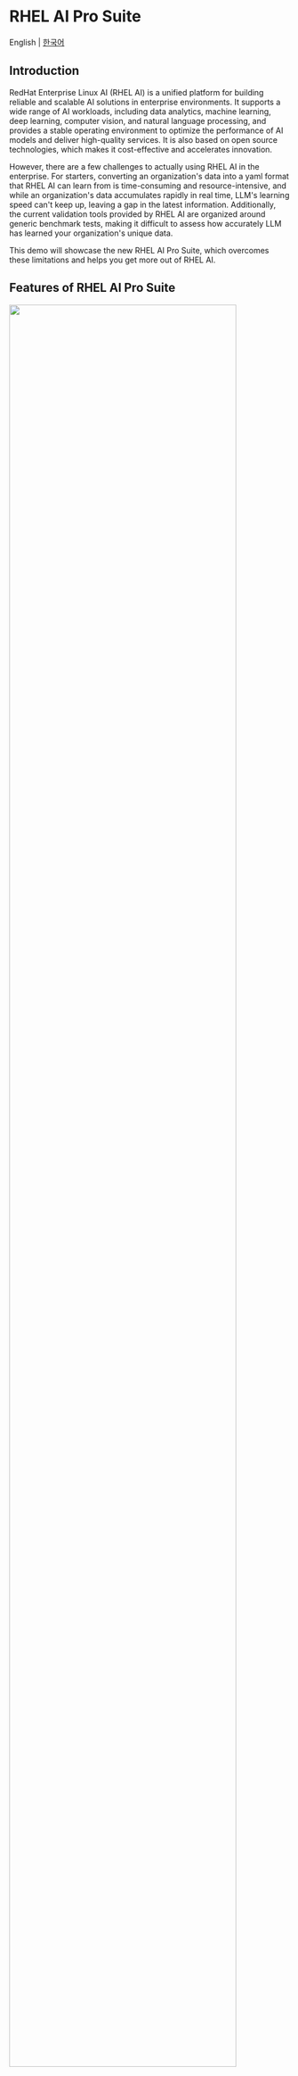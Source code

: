 # RHEL AI Pro Suite

English | [한국어](./i18n/README-KR.md)

## Introduction

RedHat Enterprise Linux AI (RHEL AI) is a unified platform for building reliable and scalable AI solutions in enterprise environments. It supports a wide range of AI workloads, including data analytics, machine learning, deep learning, computer vision, and natural language processing, and provides a stable operating environment to optimize the performance of AI models and deliver high-quality services. It is also based on open source technologies, which makes it cost-effective and accelerates innovation.

However, there are a few challenges to actually using RHEL AI in the enterprise. For starters, converting an organization's data into a yaml format that RHEL AI can learn from is time-consuming and resource-intensive, and while an organization's data accumulates rapidly in real time, LLM's learning speed can't keep up, leaving a gap in the latest information. Additionally, the current validation tools provided by RHEL AI are organized around generic benchmark tests, making it difficult to assess how accurately LLM has learned your organization's unique data.

This demo will showcase the new RHEL AI Pro Suite, which overcomes these limitations and helps you get more out of RHEL AI.


## Features of RHEL AI Pro Suite

<img width="90%" src="docs/imgs/raps_key_features.png">

### 1. Automatically generate training data
The RHEL AI Pro Suite solution is based on RAG technology and provides the ability to automatically convert corporate data into yaml format when stored in Vector DB.
### 2. Intelligent query processing
RHEL AI Pro Suite directly queries LLM without context about what it has already learned, reducing network costs and providing high performance. On the other hand, querying LLM with context about what it hasn't yet learned ensures accuracy and allows it to respond to the latest information.
### 3. Validation specialized for enterprise data
RHEL AI Pro Suite provides enterprise data-specific validation tools so you can accurately assess how well LLM has learned your enterprise data. These features provide differentiated value as a RAG solution based on RHEL AI.

## System Requirements
- 32GB or more of memory
- 500GB or more of storage
- Linux system (tested on Fedora)
- InstructLab v0.21.0(RHEL AI 1.3)
- Podman latest version
- Elasticsearch 8.14 or later

## Installation
> [!NOTE] 
> The installation guide below assumes that RHEL AI, Elasticsearch, and RHEL AI Pro Suite are all installed on a single CPU-based machine.

### 1. InstructLab Install
1. If you don't have InstructLab installed, see the [InstructLab installation guide](https://github.com/instructlab/instructlab?tab=readme-ov-file#-getting-started) or the [RHEL AI installation guide](https://docs.redhat.com/en/documentation/red_hat_enterprise_linux_ai/1.2/html-single/installing/index) to install it.

2. After installation, initialize InsturctLab to the CPU environment.
    ```bash
    (venv) $ ilab config init
    ```
    Below is an example of the log output after the initialization command.
    ```
    ----------------------------------------------------
            Welcome to the InstructLab CLI
    This guide will help you to setup your environment
    ----------------------------------------------------

    Please provide the following values to initiate the environment [press Enter for defaults]:
    Path to taxonomy repo [/home/user/.local/share/instructlab/taxonomy]:
    Path to your model [/home/user/.cache/instructlab/models/granite-7b-lab-Q4_K_M.gguf]:

    Generating config file and profiles:
        /home/user/.config/instructlab/config.yaml
        /home/user/.local/share/instructlab/internal/system_profiles

    We have detected the INTEL CPU profile as an exact match for your system.

    --------------------------------------------
        Initialization completed successfully!
      You're ready to start using `ilab`. Enjoy!
    --------------------------------------------
    ```

3. Since this example uses the models `granite-7b-lab-Q4_K_M.gguf`, `mistral-7b-instruct-v0.2.Q4_K_M.gguf`, and `instructlab/granite-7b-lab`, you specify the repository, model, and Hugging Face token for those models.
You can learn more about Hugging Face tokens [here](https://huggingface.co/docs/hub/en/security-tokens).

    ```bash
    (venv) $ ilab model download
    (venv) $ HF_TOKEN=<YOUR HUGGINGFACE TOKEN GOES HERE> ilab model download --repository -- instructlab/granite-7b-lab
    ```
    The downloaded models can be found below.
    ```
    (venv) $ ilab model list
    +--------------------------------------+---------------------+---------+
    | Model Name                           | Last Modified       | Size    |
    +--------------------------------------+---------------------+---------+
    | granite-7b-lab-Q4_K_M.gguf           | 2024-12-02 21:09:02 | 3.8 GB  |
    | merlinite-7b-lab-Q4_K_M.gguf         | 2024-12-02 21:37:35 | 4.1 GB  |
    | instructlab/granite-7b-lab           | 2024-12-03 11:07:34 | 12.6 GB |
    | mistral-7b-instruct-v0.2.Q4_K_M.gguf | 2024-11-07 16:24:00 | 4.1 GB  |
    +--------------------------------------+---------------------+---------+
    ```

1. Enter config.yaml edit mode with the command
    ```bash
    (venv) $ ilab config edit
    ```
    In the configuration, make sure that the model is specified as below for each action.
    ```yaml
    chat:
        model: ~/.cache/instructlab/models/granite-7b-lab-Q4_K_M.gguf
    generate:
        model: ~/.cache/instructlab/models/mistral-7b-instruct-v0.2.Q4_K_M.gguf
        teacher:
            model_path: ~/.cache/instructlab/models/mistral-7b-instruct-v0.2.Q4_K_M.gguf
    serve:
        model_path: ~/.cache/instructlab/models/granite-7b-lab-Q4_K_M.gguf
    train:
        model_path: ~/.cache/instructlab/models/instructlab/granite-7b-lab
    ```

> [!NOTE]
> Modify the value of generate.num_cpus (Default: 10) to match your instrument specification and you can expect better performance when generating synthetic data.

### 2. Vector Database Install

> [!IMPORTANT]
> RHEL AI Pro Suite currently only supports Elasticsearch as a Vector DB.

> [!NOTE]
> The installation guide below is based on Elasticsearch for Podman version 8.15.4. For more installation instructions, please refer to the [official guide documentation](https://www.elastic.co/guide/en/elasticsearch/reference/current/setup.html).

1. If you don't have podman installed, install the container-tools meta-package.
    ```bash
    $ sudo dnf install container-tools
    ```

2. Download and run the Elasticsearch image
    ```bash
    $ podman pull docker.elastic.co/elasticsearch/elasticsearch:8.15.4
    $ podman run -d --name elasticsearch --memory 2048m -p 9200:9200 -p 9300:9300 -e "discovery.type=single-node" -e "xpack.security.enabled=false" docker.elastic.co/elasticsearch/elasticsearch:8.15.4
    ```

3. You can verify that Elasticsearch is running with the following command.

    ```bash
    $ curl -XGET http://localhost:9200
    ```

    If you get a response like the one below, Elasticsearch is running fine.

    ```json
    {
    "name" : "62a77893ad83",
    "cluster_name" : "docker-cluster",
    "cluster_uuid" : "sp1FzENTTV-0hgmKbUhBMQ",
    "version" : {
        "number" : "8.15.4",
        "build_flavor" : "default",
        "build_type" : "docker",
        "build_hash" : "4ec7e3608de63c104724277ebfa8dc7b84685f48",
        "build_date" : "2024-11-07T09:35:45.535387784Z",
        "build_snapshot" : false,
        "lucene_version" : "9.11.1",
        "minimum_wire_compatibility_version" : "7.17.0",
        "minimum_index_compatibility_version" : "7.0.0"
    },
    "tagline" : "You Know, for Search"
    }
    ```

> [!CAUTION]
> Commercial use of Elasticsearch may require the purchase of a license. For more information, see the [official guide documentation](https://www.elastic.co/subscriptions).

> [!CAUTION]
> Services that require user security require the xpack.security setting. For more information, see the [official guide documentation](https://www.elastic.co/guide/en/elasticsearch/reference/current/security-settings.html#general-security-settings).

### 3. RHEL AI Pro Suite Install

> [!CAUTION]
> Separate the python virtual environment of RHEL AI Pro Suite from the ilab python virtual environment of RHEL AI. Installing modules in the same environment will cause conflicts.

> [!NOTE]
> The following steps in this document use Python venv for virtual environments. However, if you use another tool such as pyenv or Conda Miniforge for managing Python environments on your machine continue to use that tool instead. Otherwise, you may have issues with packages that are installed but not found in your virtual environment.

1. If you are installing on Fedora Linux, run the following commands to install C++, Python 3.10 or 3.11, and any other necessary tools.

    ```bash
    sudo dnf install gcc gcc-c++ make git python3.11 python3.11-devel git-lfs yq
    ```

2. Clone the RHEL AI Pro Suite repository

    ```bash
    $ cd ~
    $ git clone https://github.com/s-core/rhel-ai-pro-suite.git
    $ cd rhel-ai-pro-suite
    ```
    
3. Create a virtual environment and install the required modules

    ```bash
    $ python3.11 -m venv --upgrade-deps raps
    $ source raps/bin/activate
    (raps) $ python -m pip install -r ./requirements.txt
    ```

4. Copy config/configuration_example.yml to create config/configuration.yml

    ```bash
    (raps) $ cp config/configuration_example.yml config/configuration.yml
    ```

5. (Optional) If you are running RHEL AI and Elasticsearch in separate environments (not on the same machine), modify config/configuration.yml to match your environment.

## Tutorial

> [!NOTE]
> RHEL AI and RHEL AI Pro Suite run in parallel, so this tutorial requires you to enable the RHEL AI operator terminal and the RHEL AI Pro Suite operator terminal to operate the system more conveniently.

### 1. Comparing answers from RAG and LLM (before inserting data)
1. Once you have completed the installation, run the following command to start LLM Server.

    ```bash
    (venv) $ ilab model serve
    ```

    If the following message is displayed, it is successfully started.

    ```
    ...
    INFO 2024-11-26 15:54:58,978 instructlab.model.backends.llama_cpp:194: After application startup complete see http://127.0.0.1:8000/docs for API.
    ```

2. Start the RAG server of RHEL AI Pro Suite (in another terminal).

    ```bash
    $ cd ~/rhel-ai-pro-suite
    $ source raps/bin/activate
    (raps) $ python main.py
    ```

    If the following message is displayed, it is successfully started.

    ```
    ...
    INFO:     Application startup complete.
    INFO:     Uvicorn running on http://0.0.0.0:8888 (Press CTRL+C to quit)
    ```

3. In your browser, go to http://localhost:8888/demo and select chat_playground.

4. In chat_playground, type the following questions and compare the results.

    ```
    Tell me about K-pop artist Zerobaseone
    ```

    Zerobaseone is a famous K-POP artist, but RAG will not be able to answer, and LLM will cause Hallucination.

    <img width="100%" src="docs/imgs/chat_without_data.png">

> [!NOTE]
> If the demo.chat_playground setting in ~/rhel-ai-pro-suite/configs/configuration.yaml has not been changed, you can access it directly at http://localhost:8503

> [!NOTE]
> On the first run, the embedding model and re-ranker model will be downloaded, which can take tens of minutes of loading time.

> [!NOTE]
> You might be tempted to question RAG's performance based on the unanswered questions, but RAG is working perfectly fine. This is because RAG did not find the relevant information in the documentation that you have registered as a knowledge source. At a later stage, you can register the knowledge source and ask the question again, and RAG will provide the correct answer.

### 2. Comparing answers from RAG and LLM (after inserting data)
1. Let's insert Data with the following command (open more terminals if necessary) 

    ```bash
    $ cd ~/rhel-ai-pro-suite
    $ curl -X 'POST' \
        'http://localhost:8888/v1/documents/files' \
        -H 'accept: application/json' \
        -H 'Content-Type: multipart/form-data' \
        -F 'file=@demo/sample_data/zb1.md' \
        -F 'domain=k-pop'
    ```

    The result should look like this

    ```
    {"messsage":"success","index_name":"ai_odyssey_demo_documents-000001"}
    ```

2. You can check if the data was successfully inserted in Vector DB.

    ```bash
    $ curl -XGET 'http://localhost:9200/ai_odyssey_demo_documents-000001/_search?size=0&pretty'
    ```

    The result should look like this

    ```
    {
        ...
        "hits" : {
            ...
            "value" : 5,
            ...
        }
    }
    ```

    You can see that the document is split into 5 chunks and inserted successfully.

3. In chat_playground, enter the same question as before and compare the results.
    ```
    Tell me about K-pop artist Zerobaseone
    ```
    You can see that RAG does a good job of generating answers based on the knowledge sources inserted into the Vector DB, while LLM still experiences hallucinations.

    <img width="100%" src="docs/imgs/chat_with_contexts_off.png">

    Click the Context button below the answer to see the knowledge behind the answer.

    <img width="100%" src="docs/imgs/chat_with_contexts_on.png">

> [!NOTE]
> The value of RAGs is that they can generate more accurate answers on the fly, as long as data is available. However, the downside is that a lot of data is passed over the prompts, which increases network cost and LLM computation. LLM needs to be trained to answer these questions.

### 3. Creating data for LLM training
#### Generating qna.yaml with RHEL AI Pro Suite 
Creating a taxonomy tree for RHEL AI training is inherently a time-consuming and laborious task. However, the process can be greatly simplified with RHEL AI Pro Suite.
The tool leverages data from Vector DB to automatically generate the qna.yaml file needed for the taxonomy. The user needs to decide two things first.

* domain - Which areas of data to generate
* testset_size - How many question/answer pairs to create

Then you need to provide additional criteria to satisfy RHEL AI's taxonomy requirements.

* qna_yaml - About the requirements that must be followed in qna.yaml.
    * version - It is fixed at “3”.
    * created_by - Author information.
    * repo, commit, patterns - The repository, commit, and filename information where the data is located.

> [!IMPORTANT]
> Training data for InstructLab should be hosted in a Git repository, see the [official documentation](https://docs.redhat.com/ko/documentation/red_hat_enterprise_linux_ai/1.2/html/creating_a_custom_llm_using_rhel_ai/customize_taxonomy_tree#adding_knowledge).

When you call the API in this way, ilab will automatically generate a qna.yaml file containing the synthesized data. You don't need to create the file yourself, taking into account complex constraints, just place the generated file in the appropriate place in your taxonomy.

```bash
$ mkdir -p ~/.local/share/instructlab/taxonomy/knowledge/arts/music/k-pop
$ curl -X POST http://localhost:8888/v1/qna/generate -H "Content-Type: application/json" -d '{
    "target_model": "", 
    "testset_size": 3,
    "domain": "k-pop",
    "document_index_name": "ai_odyssey_demo_documents-000001",
    "testset_index_name": "ai_odyssey_demo_testset-000001",
    "qna_yaml": {
        "version": 3,
        "created_by": "wonseop",
        "repo": "https://github.com/s-core/rhel-ai-pro-suite",
        "commit": "f2975127aff4ce301c47d24a9a42e7865caa17b8",
        "patterns": ["demo/sample_data/zb1.md"]
    }
}' > ~/.local/share/instructlab/taxonomy/knowledge/arts/music/k-pop/qna.yaml
```

The result should look like this

```
  % Total    % Received % Xferd  Average Speed   Time    Time     Time  Current
                                 Dload  Upload   Total   Spent    Left  Speed
100 13633    0 13197    0   436      4      0 --:--:--  0:45:43 --:--:--  3
```

> [!IMPORTANT]
> Currently, Taxonomy does not support the Skill domain, and all data must be located in the Knowledge domain.
> At least 5 chunks must exist in the Vector DB, and the testset_size value must be at least 3.


> [!WARNING]
> The process takes about 1 hour on an Intel(R) Core(TM) i7-14700 CPU.

> [!NOTE]
> For more information about Taxonomy in RHEL AI, see the [official documentation](https://docs.redhat.com/ko/documentation/red_hat_enterprise_linux_ai/1.2/html/creating_a_custom_llm_using_rhel_ai/customize_taxonomy_tree#customize_taxonomy_tree).

#### Validating your taxonomy with InsturctLab
You can now validate the generated YAML with the following command

```bash
$ ilab taxonomy diff
knowledge/arts/music/k-pop/qna.yaml
Taxonomy in /home/rocky/.local/share/instructlab/taxonomy is valid :)
```

> [!IMPORTANT]
> When generating qna.yaml using the quantization model, you may encounter modifications. In this case, you need to follow the guide to modify and re-validate the qna.yaml.

#### Generating synthetic data with InsturctLab
RHEL AI generates synthetic data for LLM to train on based on qna.yaml.
This makes it possible to improve the quality of LLM learning with a relatively small number of qna.yamls.
Here is a command to generate synthetic data quickly by creating less synthetic data without a teacher model, taking into account the CPU environment.

```bash
$ ilab data generate --pipeline simple --sdg-scale-factor 5 --enable-serving-output 
```

> [!NOTE]
> The more synthetic data you generate, the better LLM training quality you can expect. For more information, see the [official documentation](https://docs.redhat.com/ko/documentation/red_hat_enterprise_linux_ai/1.2/html/creating_a_custom_llm_using_rhel_ai/generate_sdg).

> [!WARNING]
> The process takes about 30 minutes on an Intel(R) Core(TM) i7-14700 CPU.

### 4. Train for your LLM with InstuctLab
InstuctLab utilizes synthetic data generated to help train LLMs.
The following commands minimize training by taking into account the CPU environment.

```bash
(venv) $ ilab model train --pipeline simple --enable-serving-output
```

> [!WARNING]
> The process takes over 48 hours on an Intel(R) Core(TM) i7-14700 CPU. It is recommended to be performed in a GPU environment if possible.

### 5. Check your data training results
#### Changing Models in InstuctLab
Now let's verify that the trained LLM is what we want it to be.
First, restart the service by changing to the trained LLM.

```bash
(venv) $ ilab model serve --model-path ~/.local/share/instuctlab/checkpoints/ggml-model-f16.gguf
```

In chat_playground, let's query Zerobaseone again.

```
Tell me about K-pop artist Zerobaseone
```

Now you can see that the LLM alone is answering about this boy band.

<img width="100%" src="docs/imgs/trained_llm.jpg">

> [!NOTE]
> If the answer quality is low, try retraining by increasing the number of training data, increasing the epoch value, or increasing the number of iterations.

#### Filtering context in RHEL AI Pro Suite
Even with the learned LLM applied, the RAG is still sending tons of context with each query.
This is quite inefficient considering the network cost and the maximum number of tokens the LLM can handle.
Let's call the following API to filter the domain knowledge in the Vector DB.

```bash
curl -X PATCH http://localhost:8888/v1/documents \
    -H "Content-Type: application/json" -d '{
        "filter": {
            "domain": "k-pop"
        },
        "update": {
            "status": "trained"
        }
    }'
```

Now, for the query, the Vector DB is searched, but RAG does not pass the Context to LLM because it thinks it has already learned what was searched for. You can see that LLM generates the answer faster.
You can also see that for the same query in chat_playground, RAG no longer sends the Context and generates the answer just fine.

<img width="100%" src="docs/imgs/context_filtered.jpg">


### 6. Validating models based on training data
A key feature of RHEL AI Pro Suite is the ability to validate models based on training data. While validation with common benchmarks is meaningful in terms of comparing the overall performance of a trained LLM to other LLMs, it is difficult to determine how well an LLM has been trained on the data it was trained on. However, RHEL AI Pro Suite can measure the search quality and answer quality of trained LLMs and RAG systems through various metrics.

First, serve the Critic LLM on another machine (for this example, using `mistral-7b-instruct-v0.2.Q4_K_M.gguf`).

> [!CAUTION]
> It is not recommended to use the Critic LLM on the same machine; run the Critic LLM on a different machine if possible.

> [!CAUTION]
> The Critic LLM recommends using large, high-performance models with a maximum number of tokens processed of 128K or more and a model size of 70B parameters or more. If you use a quantized model, it may deliver incorrect metric values due to low computational performance.

```bash
(venv) $ ilab model serve --model-path ~/.cache/instructlab/models/mistral-7b-instruct-v0.2.Q4_K_M.gguf

```
Afterwards, call the following APIs to validate the model based on the training data.

```bash
$ curl -X 'POST' \
  'http://localhost:8888/v1/qna/evaluate' \
  -H 'accept: application/json' \
  -H 'Content-Type: application/json' \
  -d '{
    "critic_llm": {
        "host": "http://localhost:8001",
        "headers": {
            "Content-Type": "application/json"
        }

    },
    "domain": "k-pop"
}'
```

After the API call, you can run the evaluation_dashboard to see various metrics.

<img width="100%" src="docs/imgs/evaluation.png">

> [!NOTE]
> Validation of RHEL AI Pro Suite is based on [RAGAS v0.1.21](https://docs.ragas.io/en/v0.1.21/), see [here](https://docs.ragas.io/en/v0.1.21/concepts/metrics/index.html) for usage metrics.

## API Endpoints
For information about the API, see [here](docs/rest_api.md).

## Configuration
For information about Configuration, see [here](docs/configuration.md).

## Demos and Slides
Demo videos and slides are available [here](docs/demos).

## License
RHEL AI Pro Suite is distributed under AGPL-3.0.
